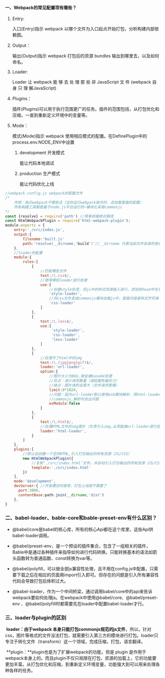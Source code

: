 #### 一、Webpack的常见配置项有哪些？

1. Entry:

   入口(Entry)指示 webpack 以哪个文件为入口起点开始打包，分析构建内部依赖图。

2. Output：

   输出(Output)指示 webpack 打包后的资源 bundles 输出到哪里去，以及如何命名。

3. Loader:

   Loader 让 webpack 能 够 去 处 理 那 些 非 JavaScript 文 件 (webpack 自 身 只 理 解JavaScript)

4. Plugins：

   插件(Plugins)可以用于执行范围更广的任务。插件的范围包括，从打包优化和压缩，一直到重新定义环境中的变量等。

5. Mode：

   模式(Mode)指示 webpack 使用相应模式的配置。在DefinePlugin中的process.env.NODE_ENV中设置

   1. development 开发模式

      能让代码本地调试

   2. production 生产模式

      能让代码优化上线

```js
//webpack.config.js webpack的配置文件
/*
    作用：指示webpack干哪些活（当你运行webpack指令时，会加载里面的配置）
    所有构建工具都是基于node.js平台运行的~模块化采用commonjs
*/
const {resolve} = require('path') //用来拼接绝对路径
const HtmlWebpackPlugin = require('html-webpack-plugin');
module.exports = {
    entry:'./src/index.js',
    output:{
        filename:'built.js'
        path:'resolve(__dirname,'build')'//__dirname 代表当前文件目录的绝对路径
    },
    //loader的配置
    module:{
        rules:[
            {
                //匹配哪些文件
                test:/\.css$/,
                //使用哪些loader进行处理
                use:[
                    //创建style标签，将js中的样式资源插入进行，添加到head中生效
                    'style-loader',
                    //将css文件变成commonjs模块加载js中，里面内容是样式字符串
                    'css-loader'
                ]
            },
            {
                test:/\.less$/,
                use:[
                     'style-loader',
                     'css-loader',
                     'less-loader'
                ]
            },
            {
                //处理不了html中的img
                test:/\.(jpg|png|gif)$/,
                loader:'url-loader',
                option:{
                    //图片大小为8kb,就会被base64处理
                    //优点：减少请求数量（减轻服务器压力）
                    //缺点：图片体积会更大（文件请求更慢）
                    limit:8*1024,
                    //问题：因为url-loader默认使用es6模块解析，而html-loader引入图片是
                    //commonjs,解析时会出问题
                    esModule:false
                }
            },
            {
                test:/\.html$/,
                //处理HTML文件的img图片（负责引入img,从而能被url-loader进行处理）
                loader:'html-loader',
            }
        ]
    },
    plugins:[
        //默认会创建一个空的HTML,引入打包输出的所有资源（JS/CSS）
        new HtmlWebpackPlugin({
            //复制‘./src/index.html’文件，并自动引入打包输出的所有资源（JS/CSS）
            template:'./src/index.html'
        })
    ],
    mode:'development',
    devServer:{ //开发模式时使用，打包上线就不需要了
      port:3000,
      contentBase:path.join(__dirname,'dist')  
    },
}
```

### 二、babel-loader、bable-core和bable-preset-env有什么区别？

- @babel/core是babel的核心库，所有的核心Api都在这个库里，这些Api供babel-loader调用。

- @babel/preset-env，是一个预设的插件集合，包含了一组相关的插件，Bable中是通过各种插件来指导如何进行代码转换。只能转换基本的语法如箭头函数转为普通函数、const转换为var等。

- @babel/polyfill，可以做全部js兼容性处理，且不用在config.js中配置，只需要下载之后在相应的页面用import引入即可。但存在的问题是引入所有兼容性代码会导致打包后体积过大。

- @babel-loader，作为一个中间桥梁，通过调用babel/core中的api来告诉webpack要如何处理js。在webpack中使用@babel/core、@babel/preset-env 、@babel/polyfill时都需要先在loader中配置babel-loader才行。

### 三、loader与plugin的区别

​	**loader：**由于webpack 本身只能打包**commonjs规范的js文件**，所以，针对css，图片等格式的文件没法打包，就需要引入第三方的模块进行打包。loader只专注于转化文件（transform）这一个领域，完成压缩，打包，语言翻译。

​	**plugin：**plugin也是为了扩展webpack的功能，但是 plugin 是作用于webpack本身上的。而且plugin不仅只局限在打包，资源的加载上，它的功能要更加丰富。从打包优化和压缩，到重新定义环境变量，功能强大到可以用来处理各种各样的任务。